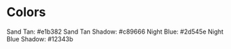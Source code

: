 # Colors

Sand Tan: #e1b382
Sand Tan Shadow: #c89666
Night Blue: #2d545e
Night Blue Shadow: #12343b

##
